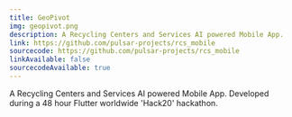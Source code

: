 ```yaml
---
title: GeoPivot
img: geopivot.png
description: A Recycling Centers and Services AI powered Mobile App.
link: https://github.com/pulsar-projects/rcs_mobile
sourcecode: https://github.com/pulsar-projects/rcs_mobile
linkAvailable: false
sourcecodeAvailable: true
---
```

A Recycling Centers and Services AI powered Mobile App. Developed during a 48 hour Flutter worldwide 'Hack20' hackathon.